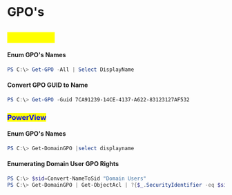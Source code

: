 # GPO's

## <mark style="color:yellow;">WINDOWS</mark>

#### Enum GPO's Names

```powershell
PS C:\> Get-GPO -All | Select DisplayName
```

#### Convert GPO GUID to Name

```powershell
PS C:\> Get-GPO -Guid 7CA91239-14CE-4137-A622-83123127AF532
```

### <mark style="color:blue;">PowerView</mark>

#### Enum GPO's Names

```powershell
PS C:\> Get-DomainGPO |select displayname
```

#### **Enumerating Domain User GPO Rights**

```powershell
PS C:\> $sid=Convert-NameToSid "Domain Users"
PS C:\> Get-DomainGPO | Get-ObjectAcl | ?{$_.SecurityIdentifier -eq $sid}
```

